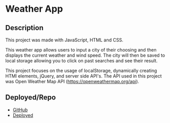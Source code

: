 # Weather App

## Description 
This project was made with JavaScript, HTML and CSS. 

This weather app allows users to input a city of their choosing and then displays the current weather and wind speed. The city will then be saved to local storage allowing you to click on past searches and see their result.  

This project focuses on the usage of localStorage, dynamically creating HTMl elements, jQuery, and server side API's. The API used in this project was Open Weather Map API (https://openweathermap.org/api).

## Deployed/Repo

- [GitHub](https://github.com/natewinter/Weather-App)
- [Deployed](https://natewinter.github.io/Weather-App/)

